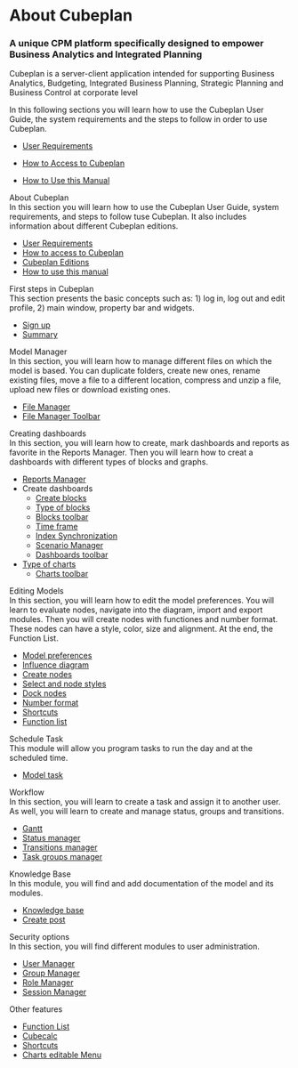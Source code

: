 # About Cubeplan
### A unique CPM platform specifically designed to empower Business Analytics and Integrated Planning
Cubeplan is a server-client application intended for supporting Business Analytics, Budgeting, Integrated Business Planning, Strategic Planning and Business Control at corporate level

In this following sections you will learn how to use the Cubeplan User Guide, the system requirements and the steps to follow in order to use Cubeplan.

-   [User Requirements ](/Cubeplan/User%20Requirements)

-   [How to Access to Cubeplan](Cubeplan/How%20to%20Access)
   
-   [How to Use this Manual](Cubeplan/How%20to%20Use%20this%20Manual)

About Cubeplan  
In this section you will learn how to use the Cubeplan User Guide, system requirements, and steps to follow tuse Cubeplan. It also includes information about different Cubeplan editions.

-   [User Requirements](http://www.cubeplat.com:8081/wiki/knowledge-base/about-cubeplan/#User_Requirements)
-   [How to access to Cubeplan](http://www.cubeplat.com:8081/wiki/knowledge-base/about-cubeplan/#How_to_access_Cubeplan)
-   [Cubeplan Editions](http://www.cubeplat.com:8081/wiki/knowledge-base/about-cubeplan/#Cubeplan_editing)
-   [How to use this manual](http://www.cubeplat.com:8081/wiki/knowledge-base/about-cubeplan/#How_to_use_the_Knowledge_Base)

First steps in Cubeplan  
This section presents the basic concepts such as: 1) log in, log out and edit profile, 2) main window, property bar and widgets.

-   [Sign up](http://www.cubeplat.com:8081/wiki/en/knowledge-base/sign-up)
-   [Summary](http://www.cubeplat.com:8081/wiki/en/knowledge-base/summary-2/)

Model Manager  
In this section, you will learn how to manage different files on which the model is based. You can duplicate folders, create new ones, rename existing files, move a file to a different location, compress and unzip a file, upload new files or download existing ones.

-   [File Manager](http://www.cubeplat.com:8081/wiki/en/knowledge-base/file-manager-2/)
-   [File Manager Toolbar](http://www.cubeplat.com:8081/wiki/en/knowledge-base/file-manager-toolbar/)

Creating dashboards  
In this section, you will learn how to create, mark dashboards and reports as favorite in the Reports Manager. Then you will learn how to creat a dashboards with different types of blocks and graphs.

-   [Reports Manager](http://www.cubeplat.com:8081/wiki/en/knowledge-base/reports-manager-2/)
-   Create dashboards
    -   [Create blocks](http://www.cubeplat.com:8081/wiki/en/knowledge-base/create-blocks/)
    -   [Type of blocks](http://www.cubeplat.com:8081/wiki/en/knowledge-base/block-types/)
    -   [Blocks toolbar](http://www.cubeplat.com:8081/wiki/en/knowledge-base/blocks-toolbar/)
    -   [Time frame](http://www.cubeplat.com:8081/wiki/en/knowledge-base/time-frame-2/)
    -   [Index Synchronization](http://www.cubeplat.com:8081/wiki/en/knowledge-base/index-and-drilldown-drillup-synchronixation/)
    -   [Scenario Manager](http://www.cubeplat.com:8081/wiki/en/knowledge-base/scenario-manager-2/)
    -   [Dashboards toolbar](http://www.cubeplat.com:8081/wiki/en/knowledge-base/dashboard-toolbar-2/)
-   [Type of charts](http://www.cubeplat.com:8081/wiki/en/knowledge-base/types-of-charts/)
    -   [Charts toolbar](http://www.cubeplat.com:8081/wiki/en/knowledge-base/charts-toolbar/)

Editing Models  
In this section, you will learn how to edit the model preferences. You will learn to evaluate nodes, navigate into the diagram, import and export modules. Then you will create nodes with functiones and number format. These nodes can have a style, color, size and alignment. At the end, the Function List.  

-   [Model preferences](http://www.cubeplat.com:8081/wiki/en/knowledge-base/model-preferences/)
-   [Influence diagram](http://www.cubeplat.com:8081/wiki/en/knowledge-base/influence-diagram/)
-   [Create nodes](http://www.cubeplat.com:8081/wiki/en/knowledge-base/create-nodes/)
-   [Select and node styles](http://www.cubeplat.com:8081/wiki/en/knowledge-base/select-node-styles/)
-   [Dock nodes](http://www.cubeplat.com:8081/wiki/en/knowledge-base/dock-nodes/)
-   [Number format](http://www.cubeplat.com:8081/wiki/en/knowledge-base/number-format-2/)
-   [Shortcuts](http://www.cubeplat.com:8081/wiki/en/knowledge-base/shortcuts-2/)
-   [Function list](http://www.cubeplat.com:8081/wiki/en/knowledge-base/function-list/)

Schedule Task  
This module will allow you program tasks to run the day and at the scheduled time.

-   [Model task](http://www.cubeplat.com:8081/wiki/en/knowledge-base/model-tasks/)

Workflow  
In this section, you will learn to create a task and assign it to another user. As well, you will learn to create and manage status, groups and transitions.

-   [Gantt](http://www.cubeplat.com:8081/wiki/en/knowledge-base/gantt-2/)
-   [Status manager](http://www.cubeplat.com:8081/wiki/en/knowledge-base/status-manager/)
-   [Transitions manager](http://www.cubeplat.com:8081/wiki/en/knowledge-base/transitions-manager/)
-   [Task groups manager](http://www.cubeplat.com:8081/wiki/en/knowledge-base/task-group-manager/)

Knowledge Base  
In this module, you will find and add documentation of the model and its modules.

-   [Knowledge base](http://www.cubeplat.com:8081/wiki/en/knowledge-base/knowledge-base-2/)
-   [Create post](http://www.cubeplat.com:8081/wiki/en/knowledge-base/new-post/)

Security options  
In this section, you will find different modules to user administration.

-   [User Manager](http://www.cubeplat.com:8081/wiki/en/knowledge-base/user-manager-2/)
-   [Group Manager](http://www.cubeplat.com:8081/wiki/en/knowledge-base/group-manager-2/)
-   [Role Manager](http://www.cubeplat.com:8081/wiki/en/knowledge-base/role-manager-2/)
-   [Session Manager](http://www.cubeplat.com:8081/wiki/en/knowledge-base/session-manager-2/)

Other features

-   [Function List](http://www.cubeplat.com:8081/wiki/en/knowledge-base/function-list/)
-   [Cubecalc](http://www.cubeplat.com:8081/wiki/en/knowledge-base/cubecalc-installation-2/)
-   [Shortcuts](http://www.cubeplat.com:8081/wiki/en/knowledge-base/shortcuts-2/)
-   [Charts editable Menu](http://www.cubeplat.com:8081/wiki/en/knowledge-base/charts-editable-menu/)

<!--stackedit_data:
eyJoaXN0b3J5IjpbLTE5MDMyMjcwNCwtODYyMzI3OTc0LC05ND
Q5OTUwMzUsLTE4OTg0NTI3MjRdfQ==
-->